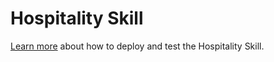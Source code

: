 # Hospitality Skill

[Learn more](https://aka.ms/bfhospitalityskill) about how to deploy and test the Hospitality Skill.